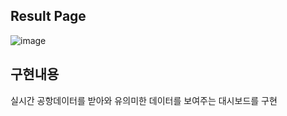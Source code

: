 ## Result Page 
![image](https://user-images.githubusercontent.com/28224655/127423467-98849666-7dc0-47c5-93ee-509a03988867.png)

## 구현내용
실시간 공항데이터를 받아와 유의미한 데이터를 보여주는 대시보드를 구현 
